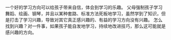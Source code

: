 一个好的学习方向可以给孩子带来自信，体会到学习的乐趣。
父母强制孩子学习舞蹈、绘画、钢琴，并且以某种套路、标准方法死板地学习，虽然学到了知识，但是打击了学习兴趣，导致对其它真正感兴趣的、有益的学习方向没有兴趣。
怎么找到兴趣？对一件事，如果孩子能自发地学习，持续地改进技巧，那么这可能就是感兴趣的方向。
